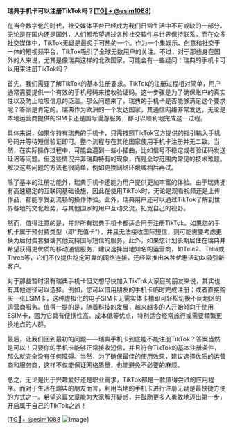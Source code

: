 **瑞典手机卡可以注册TikTok吗？[[TG💪+ @esim1088](https://t.me/s/esim1088)]**

在当今数字化的时代，社交媒体平台已经成为我们日常生活中不可或缺的一部分。无论是在国内还是国外，人们都希望通过各种社交软件与世界保持联系。而在众多社交媒体中，TikTok无疑是最炙手可热的一个。作为一个集娱乐、创意和社交于一体的短视频平台，TikTok吸引了全球无数用户的关注。不过，对于那些身在国外的人来说，尤其是像瑞典这样的北欧国家，可能会有一些疑问：瑞典的手机卡可以用来注册TikTok吗？

首先，我们需要了解TikTok的基本注册要求。TikTok的注册过程相对简单，用户通常需要提供一个有效的手机号码来接收验证码。这一步骤是为了确保账户的真实性以及防止垃圾信息的泛滥。那么问题来了，瑞典的手机卡是否能够满足这个要求呢？答案是肯定的。瑞典作为欧洲的一个发达国家，其通信网络非常发达，无论是本地运营商提供的SIM卡还是国际漫游服务，都可以顺利地完成这一过程。

具体来说，如果你持有瑞典的手机卡，只需按照TikTok官方提供的指引输入手机号码并等待短信验证即可。整个流程与在其他国家使用手机卡注册并无二致。当然，在实际操作过程中，可能会遇到一些小插曲，比如信号不稳定或者验证码发送延迟等问题。但这些情况并非瑞典特有的现象，而是全球范围内常见的技术难题。解决这些问题的方法也很简单，例如更换网络环境或稍后再试。

除了基本的注册功能外，瑞典手机卡还能为用户提供更加丰富的体验。由于瑞典拥有高速稳定的互联网基础设施，因此在使用TikTok时，无论是观看视频还是上传作品，都能享受到流畅的操作体验。此外，瑞典用户还可以通过TikTok了解到世界各地的文化趋势，与其他国家的用户互动交流，拓宽自己的视野。

然而，值得注意的是，并非所有瑞典手机卡都适合用于注册TikTok。如果您的手机卡属于预付费类型（即“充值卡”），并且无法接收国际短信，则可能需要考虑更换为后付费套餐或其他支持国际短信的服务。此外，如果您计划长期居住在瑞典并希望获得更优质的移动通信服务，建议选择当地知名的运营商，如Tele2、Telia或Three等，它们不仅提供稳定可靠的网络连接，还经常推出各种优惠活动以吸引新客户。

对于那些暂时没有瑞典手机卡但又想尽快加入TikTok大家庭的朋友来说，其实也有其他途径可以选择。例如，您可以借用朋友的手机卡临时完成注册；或者直接购买一张ESIM卡，这种虚拟化的电子SIM卡无需实体卡槽即可轻松切换不同地区的运营商服务。值得一提的是，随着科技的发展，越来越多的人开始倾向于使用ESIM卡，因为它具有便携性高、成本低等优点，特别适合经常旅行或需要频繁更换地点的人群。

最后，让我们回到最初的问题——瑞典手机卡到底能不能注册TikTok？答案当然是可以！只要你的手机卡能够正常接收短信，并且符合TikTok的基本注册条件，那么就完全没有任何障碍。当然，为了确保最佳的使用效果，建议选择优质的运营商和服务商，这样不仅能保证网络质量，也能避免不必要的麻烦。

总之，无论是出于兴趣爱好还是职业需求，TikTok都是一款值得尝试的应用程序。而对于生活在瑞典的朋友而言，利用当地的手机卡进行注册无疑是最快捷方便的方式之一。希望这篇文章能为大家解开疑惑，并鼓励更多人勇敢地迈出第一步，开启属于自己的TikTok之旅！

[[TG💪+ @esim1088](https://t.me/s/esim1088) ![Image](https://i.postimg.cc/4NQfJmqS/Snipaste-2025-05-13-00-14-12.png)]